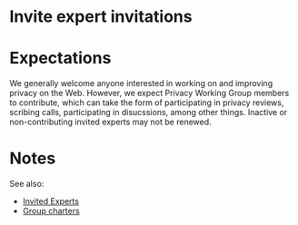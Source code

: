 # Invite expert invitations

# Expectations

We generally welcome anyone interested in working on and improving privacy on the Web. However, we expect Privacy Working Group members to contribute, which can take the form of participating in privacy reviews, scribing calls, participating in disucssions, among other things. Inactive or non-contributing invited experts may not be renewed.

# Notes

See also:

* [Invited Experts](https://www.w3.org/invited-experts/)
* [Group charters](https://www.w3.org/groups/wg/privacy/charters/)
